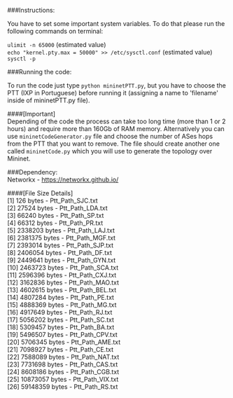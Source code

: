 ###Instructions:  

You have to set some important system variables. To do that please run the following commands on terminal:  

`ulimit -n 65000` (estimated value)    
`echo "kernel.pty.max = 50000" >> /etc/sysctl.conf` (estimated value)    
`sysctl -p`  

###Running the code:  

To run the code just type `python mininetPTT.py`, but you have to choose the PTT (IXP in Portuguese) before running it (assigning a name to 'filename' inside of mininetPTT.py file).  

####[Important]  
Depending of the code the process can take too long time (more than 1 or 2 hours) and require more than 160Gb of RAM memory. Alternatively you can use `mininetCodeGenerator.py` file and choose the number of ASes hops from the PTT that you want to remove. The file should create another one called `mininetCode.py` which you will use to generate the topology over Mininet.  

###Dependency:   
Networkx - https://networkx.github.io/   

####[File Size Details]  
[1] 126 bytes - Ptt_Path_SJC.txt  
[2] 27524 bytes - Ptt_Path_LDA.txt  
[3] 66240 bytes - Ptt_Path_SP.txt  
[4] 66312 bytes - Ptt_Path_PR.txt  
[5] 2338203 bytes - Ptt_Path_LAJ.txt  
[6] 2381375 bytes - Ptt_Path_MGF.txt   
[7] 2393014 bytes - Ptt_Path_SJP.txt   
[8] 2406054 bytes - Ptt_Path_DF.txt  
[9] 2449641 bytes - Ptt_Path_GYN.txt  
[10] 2463723 bytes - Ptt_Path_SCA.txt  
[11] 2596396 bytes - Ptt_Path_CXJ.txt  
[12] 3162836 bytes - Ptt_Path_MAO.txt  
[13] 4602615 bytes - Ptt_Path_BEL.txt   
[14] 4807284 bytes - Ptt_Path_PE.txt  
[15] 4888369 bytes - Ptt_Path_MG.txt    
[16] 4917649 bytes - Ptt_Path_RJ.txt   
[17] 5056202 bytes - Ptt_Path_SC.txt    
[18] 5309457 bytes - Ptt_Path_BA.txt    
[19] 5496507 bytes - Ptt_Path_CPV.txt   
[20] 5706345 bytes - Ptt_Path_AME.txt   
[21] 7098927 bytes - Ptt_Path_CE.txt   
[22] 7588089 bytes - Ptt_Path_NAT.txt    
[23] 7731698 bytes - Ptt_Path_CAS.txt   
[24] 8608186 bytes - Ptt_Path_CGB.txt   
[25] 10873057 bytes - Ptt_Path_VIX.txt   
[26] 59148359 bytes - Ptt_Path_RS.txt  

